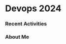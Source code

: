 # Devops 2024
### Recent Activities
<!--START_SECTION:activity-->
<!--END_SECTION:activity-->

### About Me
<!-- MYLINKS:START -->
<!-- MYLINKS:END -->
